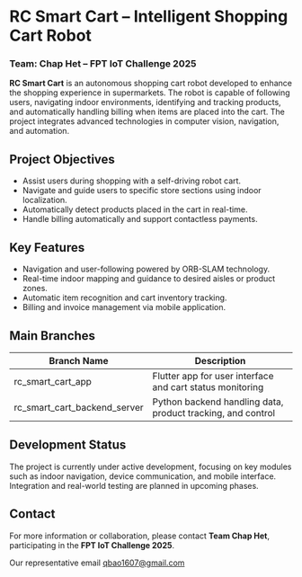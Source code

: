 # RC Smart Cart – Intelligent Shopping Cart Robot  
### Team: Chap Het – FPT IoT Challenge 2025

**RC Smart Cart** is an autonomous shopping cart robot developed to enhance the shopping experience in supermarkets. The robot is capable of following users, navigating indoor environments, identifying and tracking products, and automatically handling billing when items are placed into the cart. The project integrates advanced technologies in computer vision, navigation, and automation.

## Project Objectives

- Assist users during shopping with a self-driving robot cart.
- Navigate and guide users to specific store sections using indoor localization.
- Automatically detect products placed in the cart in real-time.
- Handle billing automatically and support contactless payments.

## Key Features

- Navigation and user-following powered by ORB-SLAM technology.
- Real-time indoor mapping and guidance to desired aisles or product zones.
- Automatic item recognition and cart inventory tracking.
- Billing and invoice management via mobile application.


## Main Branches

| Branch Name                       | Description                                                |
|-----------------------------------|------------------------------------------------------------|
| rc_smart_cart_app                 | Flutter app for user interface and cart status monitoring  |
| rc_smart_cart_backend_server      | Python backend handling data, product tracking, and control|

## Development Status

The project is currently under active development, focusing on key modules such as indoor navigation, device communication, and mobile interface. Integration and real-world testing are planned in upcoming phases.

## Contact

For more information or collaboration, please contact **Team Chap Het**, participating in the **FPT IoT Challenge 2025**.

Our representative email qbao1607@gmail.com
